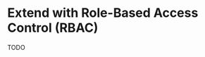 # Extend with Role-Based Access Control (RBAC)

<!--
https://github.com/fernandortec/next-saas-rbac/tree/master/apps/api
https://github.com/HuuHoai2002/fm-system
https://github.com/Ayush-v/Drizzle-RBAC-Nextjs
-->

TODO
